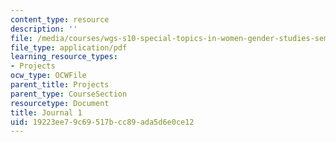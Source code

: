 ```yaml
---
content_type: resource
description: ''
file: /media/courses/wgs-s10-special-topics-in-women-gender-studies-seminar-latina-womens-voices-spring-2010/19223ee79c69517bcc89ada5d6e0ce12_MITWGS_S10S10_journal1.pdf
file_type: application/pdf
learning_resource_types:
- Projects
ocw_type: OCWFile
parent_title: Projects
parent_type: CourseSection
resourcetype: Document
title: Journal 1
uid: 19223ee7-9c69-517b-cc89-ada5d6e0ce12
---
```

